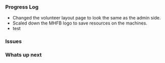 
### Progress Log

-   Changed the volunteer layout page to look the same as the admin side.
-   Scaled down the MHFB logo to save resources on the machines.
-  test

### Issues

### Whats up next
<!--stackedit_data:
eyJoaXN0b3J5IjpbMTc0NzI3Njc4Nl19
-->